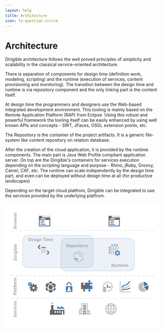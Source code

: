```yaml
---
layout: help
title: Architecture
icon: fa-question-circle
---
```


Architecture
===

Dirigible architecture follows the well proved principles of simplicity and scalability in the classical service-oriented architecture.

There is separation of components for design time (definition work, modeling, scripting) and the runtime (execution of services, content provisioning and monitoring).
The transition between the design time and runtime is via repository component and the only linking part is the content itself.

At design time the programmers and designers use the Web-based integrated development environment. This tooling is mainly based on the Remote Application Platform (RAP) from Eclipse. Using this robust and powerful framework the tooling itself can be easily enhanced by using well known APIs and concepts - SWT, JFaces, OSGi, extension points, etc.

The Repository is the container of the project artifacts. It is a generic file-system like content repository on relation database.

After the creation of the cloud application, it is provided by the runtime components. The main part is Java Web Profile compliant application server. On top are the Dirigible's containers for services execution depending on the scripting language and purpose - Rhino, jRuby, Groovy, Camel, CXF, etc. The runtime can scale independently by the design time part, and even can be deployed without design time at all (for productive landscapes)

Depending on the target cloud platfrom, Dirigible can be integrated to use the services provided by the underlying platfrom.

![Dirigible Components](images/architecture.png)


